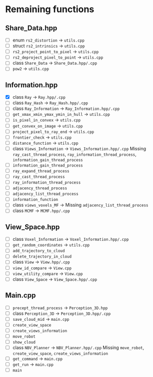 # Remaining functions

## Share_Data.hpp
- [ ] enum `rs2_distortion` &rarr; `utils.cpp`
- [ ] struct `rs2_intrinsics` &rarr; `utils.cpp`
- [ ] `rs2_project_point_to_pixel` &rarr; `utils.cpp`
- [ ] `rs2_deproject_pixel_to_point` &rarr; `utils.cpp`
- [ ] class `Share_Data` &rarr; `Share_Data.hpp/.cpp`
- [ ] `pow2` &rarr; `utils.cpp`

## Information.hpp
- [x] class `Ray` &rarr; `Ray.hpp/.cpp`
- [ ] class `Ray_Hash` &rarr; `Ray_Hash.hpp/.cpp`
- [ ] class `Ray_Information` &rarr; `Ray_Information.hpp/.cpp`
- [ ] `get_xmax_xmin_ymax_ymin_in_hull` &rarr; `utils.cpp`
- [ ] `is_pixel_in_convex` &rarr; `utils.cpp`
- [ ] `get_convex_on_image` &rarr; `utils.cpp`
- [ ] `project_pixel_to_ray_end` &rarr; `utils.cpp`
- [ ] `frontier_check` &rarr; `utils.cpp`
- [ ] `distance_function` &rarr; `utils.cpp`
- [ ] class `Views_Information` &rarr; `Views_Information.hpp/.cpp` Missing `ray_cast_thread_process`, `ray_information_thread_process`, `information_gain_thread_process`
- [ ] `information_gain_thread_process`
- [ ] `ray_expand_thread_process`
- [ ] `ray_cast_thread_process`
- [ ] `ray_information_thread_process`
- [ ] `adjacency_thread_process`
- [ ] `adjacency_list_thread_process`
- [ ] `information_function`
- [ ] class `views_voxels_MF` &rarr; Missing `adjacency_list_thread_process`
- [ ] class `MCMF` &rarr; `MCMF.hpp/.cpp`

## View_Space.hpp
- [ ] class `Voxel_Information` &rarr; `Voxel_Information.hpp/.cpp`
- [ ] `get_random_coordinates` &rarr; `utils.cpp`
- [ ] `add_trajectory_to_cloud`
- [ ] `delete_trajectory_in_cloud`
- [ ] class `View` &rarr; `View.hpp/.cpp`
- [ ] `view_id_compare` &rarr; `View.cpp`
- [ ] `view_utility_compare` &rarr; `View.cpp`
- [ ] class `View_Space` &rarr; `View_Space.hpp/.cpp`

## Main.cpp
- [ ] `precept_thread_process` &rarr; `Perception_3D.hpp`
- [ ] class `Perception_3D` &rarr; `Perception_3D.hpp/.cpp`
- [ ] `save_cloud_mid` &rarr; `main.cpp`
- [ ] `create_view_space`
- [ ] `create_views_information`
- [ ] `move_robot`
- [ ] `show_cloud`
- [ ] class `NBV_Planner` &rarr; `NBV_Planner.hpp/.cpp` Missing `move_robot`, `create_view_space`, `create_views_information`
- [ ] `get_command` &rarr; `main.cpp`
- [ ] `get_run` &rarr; `main.cpp`
- [ ] `main`